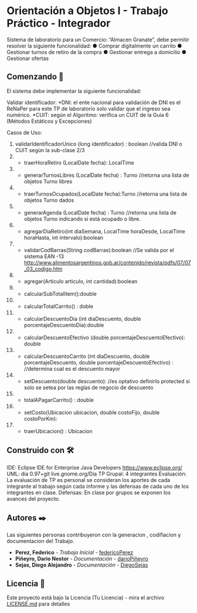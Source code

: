 # Orientación a Objetos I - Trabajo Práctico - Integrador

Sistema de laboratorio para un Comercio: “Almacen Granate”, debe permitir resolver la siguiente
funcionalidad:
● Comprar digitalmente un carrito
● Gestionar turnos de retiro de la compra
● Gestionar entrega a domicilio
● Gestionar ofertas

## Comenzando 🚀

El sistema debe implementar la siguiente funcionalidad:

Validar identificador:
*DNI: el ente nacional para validación de DNI es el ReNaPer para este TP de laboratorio solo
validar que el ingreso sea numérico.
*CUIT: según el Algoritmo: verifica un CUIT de la Guía 6 (Métodos Estáticos y Excepciones)

Casos de Uso:

1)   validarIdentificadorUnico (long identificador) : boolean //valida DNI o CUIT según la
     sub-clase 2/3
2) + traerHoraRetiro (LocalDate fecha): LocalTime
3) + generarTurnosLibres (LocalDate fecha) : Turno //retorna una lista de objetos Turno libres
4) + traerTurnosOcupados(LocalDate fecha):Turno //retorna una lista de objetos Turno dados
5) + generarAgenda (LocalDate fecha) : Turno //retorna una lista de objetos Turno indicando
     si está ocupado o libre.
6) + agregarDiaRetiro(int diaSemana, LocalTime horaDesde, LocalTime horaHasta, int
     intervalo):boolean
7) + validarCodBarras(String codBarras):boolean //Se valida por el sistema EAN -13
     http://www.alimentosargentinos.gob.ar/contenido/revista/pdfs/07/07_03_codigo.htm
8) + agregar(Articulo articulo, int cantidad):boolean
9) + calcularSubTotalItem():double
10) + calcularTotalCarrito() : doble
11) + calcularDescuentoDia (int diaDescuento, double porcentajeDescuentoDia):double
12) + calcularDescuentoEfectivo (double porcentajeDescuentoEfectivo): double
13) + calcularDescuentoCarrito (int diaDescuento, double porcentajeDescuento, double
      porcentajeDescuentoEfectivo) : //determina cual es el descuento mayor
14) - setDescuento(double descuento): //es optativo definirlo protected si solo se setea por las
      reglas de negocio de descuento
15) + totalAPagarCarrito() : double
16) + setCosto(Ubicacion ubicacion, double costoFijo, double costoPorKm):
17) + traerUbicacion() : Ubicacion

## Construido con 🛠️

IDE: Eclipse IDE for Enterprise Java Developers https://www.eclipse.org/
UML: dia 0.97+git live.gnome.org/Dia
TP Grupal: 4 integrantes
Evaluación: La evaluación de TP es personal se consideran los aportes de cada integrante al
trabajo según cada informe y las defensas de cada uno de los integrantes en clase.
Defensas: En clase por grupos se exponen los avances del proyecto.

## Autores ✒️

Las siguientes personas contribuyeron con la generacion , codifiacion y documentacion del Trabajo. 

* **Perez, Federico** - *Trabajo Inicial* - [federicoPerez](https://github.com/villanuevand)
* **Piñeyro, Dario Nestor** - *Documentación* - [darioPiñeyro](#fulanito-de-tal)
* **Sejas, Diego Alejandro** - *Documentación* - [DiegoSejas](#fulanito-de-tal)


## Licencia 📄

Este proyecto está bajo la Licencia (Tu Licencia) - mira el archivo [LICENSE.md](LICENSE.md) para detalles
